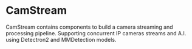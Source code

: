 # CamStream
CamStream contains components to build a camera streaming and processing pipeline. Supporting concurrent IP cameras streams and A.I. using Detectron2 and MMDetection models.
